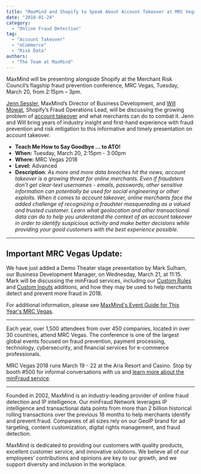 ```yaml
---
title: "MaxMind and Shopify to Speak About Account Takeover at MRC Vegas"
date: "2018-01-24"
category:
  - "Online Fraud Detection"
tag:
  - "Account Takeover"
  - "eCommerce"
  - "Risk Data"
authors:
  - "The Team at MaxMind"
---
```


MaxMind will be presenting alongside Shopify at the Merchant Risk Council’s
flagship fraud prevention conference, MRC Vegas, Tuesday, March 20, from 2:15pm
– 3pm.

[Jenn Sessler](https://s1.goeshow.com/mrc/annual/2018/Vegas18Agenda.cfm?&searchAuthor=Sessler,Jennifer),
MaxMind’s Director of Business Development, and [Will
Mowat](https://s1.goeshow.com/mrc/annual/2018/Vegas18Agenda.cfm?&searchAuthor=Mowat,Will),
Shopify’s Fraud Operations Lead, will be discussing the growing problem of
[account takeover](https://blog.maxmind.com/2017/08/16/e-commerce-fraud-101-account-takeover/)
and what merchants can do to combat it. Jenn and Will bring years of industry
insight and first-hand experience with fraud prevention and risk mitigation to
this informative and timely presentation on account takeover.

- **Teach Me How to Say Goodbye … to ATO!**
- **When:** Tuesday, March 20, 2:15pm - 3:00pm
- **Where:** MRC Vegas 2018
- **Level:** Advanced
- **Description**: _As more and more data breaches hit the news, account
takeover is a growing threat for online merchants. Even if fraudsters don’t get
clear-text usernames - emails, passwords, other sensitive information can
potentially be used for social engineering or other exploits. When it comes to
account takeover, online merchants face the added challenge of recognizing a
fraudster masquerading as a valued and trusted customer. Learn what geolocation
and other transactional data can do to help you understand the context of an
account takeover in order to identify suspicious activity and make better
decisions while providing your good customers with the best experience
possible._

* * *

## **Important MRC Vegas Update:**

We have just added a Demo Theater stage presentation by Mark Sulham, our
Business Development Manager, on Wednesday, March 21, at 11:15. Mark will be
discussing the minFraud services, including our [Custom
Rules](https://www.maxmind.com/en/minfraud-custom-rules) and [Custom
Inputs](https://www.maxmind.com/en/minfraud-custom-inputs) additions, and how
they may be used to help merchants detect and prevent more fraud in 2018.

For additional information, please see [MaxMind's Event Guide for This Year's
MRC Vegas](https://wp.me/p3xED4-5Z).

* * *

Each year, over 1,500 attendees from over 450 companies, located in over 30
countries, attend MRC Vegas. The conference is one of the largest global events
focused on fraud prevention, payment processing, technology, cybersecurity, and
financial services for e-commerce professionals.

MRC Vegas 2018 runs March 19 - 22 at the Aria Resort and Casino. Stop by booth
#500 for informal conversations with us and [learn more about the minFraud
service](https://www.maxmind.com/en/minfraud-services?pkit_lang=en).

* * *

Founded in 2002, MaxMind is an industry-leading provider of online fraud
detection and IP intelligence. Our minFraud Network leverages IP intelligence
and transactional data points from more than 2 billion historical rolling
transactions over the previous 18 months to help merchants identify and prevent
fraud. Companies of all sizes rely on our GeoIP brand for ad targeting, content
customization, digital rights management, and fraud detection.

MaxMind is dedicated to providing our customers with quality products, excellent
customer service, and innovative solutions. We believe all of our employees’
contributions and opinions are key to our growth, and we support diversity and
inclusion in the workplace.
